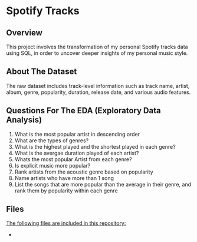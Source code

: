 # Spotify Tracks

## Overview
This project involves the transformation of my personal Spotify tracks data using SQL, in order to uncover deeper insights of my personal music style. 

## About The Dataset 
The raw dataset includes track-level information such as track name, artist, album, genre, popularity, duration, release date, and various audio features. 

## Questions For The EDA (Exploratory Data Analysis)

1. What is the most popular artist in descending order
2. What are the types of genres?
3. What is the highest played and the shortest played in each genre?
4. What is the avergae duration played of each artist?
5. Whats the most popular Artist from each genre?
6. Is explicit music more popular?
7. Rank artists from the acoustic genre based on popularity
8. Name artists who have more than 1 song
9. List the songs that are more popular than the average in their genre, and rank them by popularity within each genre

## Files
<ins>The following files are included in this repository:</ins>

* 





